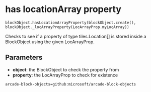 # has locationArray property

```sig
blockObject.hasLocationArrayProperty(blockObject.create(), blockObject._locArrayProperty(LocArrayProp.myLocArray))
```

Checks to see if a property of type tiles.Location[] is stored inside a BlockObject using the given LocArrayProp.

## Parameters

* **object**: the BlockObject to check the property from
* **property**: the LocArrayProp to check for existence

```package
arcade-block-objects=github:microsoft/arcade-block-objects
```
